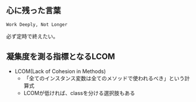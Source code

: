 ## 心に残った言葉

`Work Deeply, Not Longer`

必ず定時で終えたい。

## 凝集度を測る指標となるLCOM

- LCOM(Lack of Cohesion in Methods)
    - 「全てのインスタンス変数は全てのメソッドで使われるべき」という計算式
    - LCOMが低ければ、classを分ける選択肢もある
